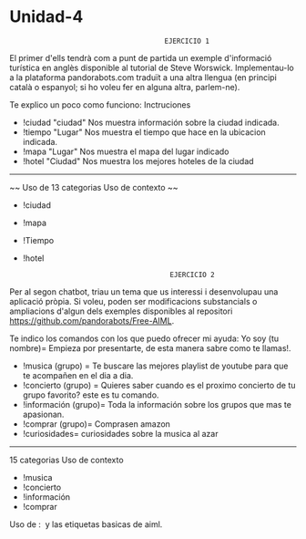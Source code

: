 # Unidad-4
                                          EJERCICIO 1
El primer d'ells tendrà com a punt de partida un exemple d'informació turística en anglès 
disponible al tutorial de Steve Worswick. Implementau-lo a la plataforma pandorabots.com 
traduït a una altra llengua (en principi català o espanyol; si ho voleu fer en alguna altra, parlem-ne).

Te explico un poco como funciono:
Inctruciones
 
- !ciudad "ciudad"   Nos muestra información sobre la ciudad indicada.
- !tiempo "Lugar"    Nos muestra el tiempo que hace en la ubicacion indicada.
- !mapa   "Lugar"    Nos muestra el mapa del lugar indicado
- !hotel  "Ciudad"   Nos muestra los mejores hoteles de la ciudad
--------------------------------------------------------------------------
~~
Uso de 13 categorias
Uso de contexto
~~
- !ciudad
- !mapa
- !Tiempo
- !hotel

                                          EJERCICIO 2

Per al segon chatbot, triau un tema que us interessi i desenvolupau una aplicació pròpia. 
Si voleu, poden ser modificacions substancials o ampliacions d'algun dels exemples disponibles al repositori 
https://github.com/pandorabots/Free-AIML.


Te indico los comandos con los que puedo ofrecer mi ayuda: 
   Yo soy (tu nombre)= Empieza por presentarte, de esta manera sabre como te llamas!. 
   -  !musica (grupo)  = Te buscare las mejores playlist de youtube para que te acompañen en el dia a dia.
   -  !concierto (grupo) = Quieres saber cuando es el proximo concierto de tu grupo favorito? este es tu comando.
   -  !información (grupo)= Toda la información sobre los grupos que mas te apasionan.
   -  !comprar (grupo)= Comprasen amazon
   -  !curiosidades= curiosidades sobre la musica al azar
----------------------------------------------------------------------------

15 categorias
Uso de contexto
- !musica
- !concierto 
- !información
- !comprar

Uso de :
<carousel>
<card>
<image>
<random>
y las etiquetas basicas de aiml.
<srai>
<template>
<pattern>
<that>
etc....
